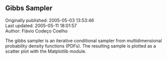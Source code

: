 ## Gibbs Sampler  
Originally published: 2005-05-03 13:53:46  
Last updated: 2005-05-11 18:01:57  
Author: Flávio Codeço Coelho  
  
The gibbs sampler is an iterative conditional sampler from multidimensional probability density functions (PDFs). The resulting sample is plotted as a scatter plot with the Matplotlib module.